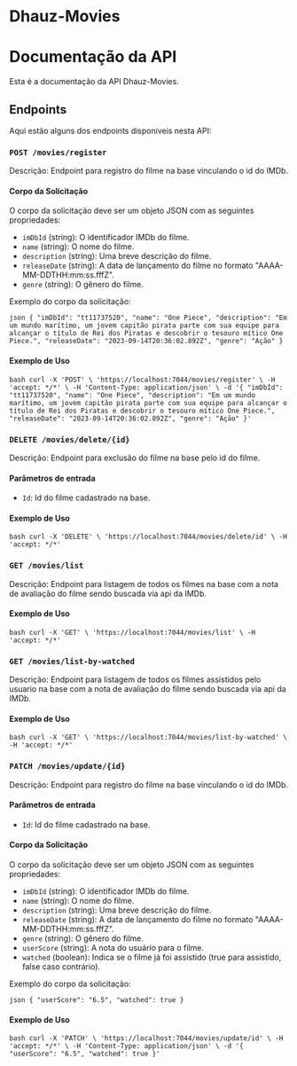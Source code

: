 # Dhauz-Movies

# Documentação da API

Esta é a documentação da API Dhauz-Movies.

## Endpoints

Aqui estão alguns dos endpoints disponíveis nesta API:

### `POST /movies/register`

Descrição: Endpoint para registro do filme na base vinculando o id do IMDb.

#### Corpo da Solicitação

O corpo da solicitação deve ser um objeto JSON com as seguintes propriedades:

- `imDbId` (string): O identificador IMDb do filme.
- `name` (string): O nome do filme.
- `description` (string): Uma breve descrição do filme.
- `releaseDate` (string): A data de lançamento do filme no formato "AAAA-MM-DDTHH:mm:ss.fffZ".
- `genre` (string): O gênero do filme.

Exemplo do corpo da solicitação:

`json
{
    "imDbId": "tt11737520",
    "name": "One Piece",
    "description": "Em um mundo marítimo, um jovem capitão pirata parte com sua equipe para alcançar o título de Rei dos Piratas e descobrir o tesouro mítico One Piece.",
    "releaseDate": "2023-09-14T20:36:02.892Z",
    "genre": "Ação"
}`

#### Exemplo de Uso

`bash
curl -X 'POST' \
  'https://localhost:7044/movies/register' \
  -H 'accept: */*' \
  -H 'Content-Type: application/json' \
  -d '{
    "imDbId": "tt11737520",
    "name": "One Piece",
    "description": "Em um mundo marítimo, um jovem capitão pirata parte com sua equipe para alcançar o título de Rei dos Piratas e descobrir o tesouro mítico One Piece.",
    "releaseDate": "2023-09-14T20:36:02.892Z",
    "genre": "Ação"
}'`

### `DELETE /movies/delete/{id}`

Descrição: Endpoint para exclusão do filme na base pelo id do filme.

#### Parâmetros de entrada

- `Id`: Id do filme cadastrado na base.

#### Exemplo de Uso

`bash
curl -X 'DELETE' \
  'https://localhost:7044/movies/delete/id' \
  -H 'accept: */*'`
  
### `GET /movies/list`

Descrição: Endpoint para listagem de todos os filmes na base com a nota de avaliação do filme sendo buscada via api da IMDb.

#### Exemplo de Uso

`bash
curl -X 'GET' \
  'https://localhost:7044/movies/list' \
  -H 'accept: */*'`

### `GET /movies/list-by-watched`

Descrição: Endpoint para listagem de todos os filmes assistidos pelo usuario na base com a nota de avaliação do filme sendo buscada via api da IMDb.
  
#### Exemplo de Uso

`bash
curl -X 'GET' \
  'https://localhost:7044/movies/list-by-watched' \
  -H 'accept: */*'`
  
### `PATCH /movies/update/{id}`

Descrição: Endpoint para registro do filme na base vinculando o id do IMDb.

#### Parâmetros de entrada

- `Id`: Id do filme cadastrado na base.

#### Corpo da Solicitação

O corpo da solicitação deve ser um objeto JSON com as seguintes propriedades:

- `imDbId` (string): O identificador IMDb do filme.
- `name` (string): O nome do filme.
- `description` (string): Uma breve descrição do filme.
- `releaseDate` (string): A data de lançamento do filme no formato "AAAA-MM-DDTHH:mm:ss.fffZ".
- `genre` (string): O gênero do filme.
- `userScore` (string): A nota do usuário para o filme.
- `watched` (boolean): Indica se o filme já foi assistido (true para assistido, false caso contrário).

Exemplo do corpo da solicitação:

`json
{
	"userScore": "6.5",
	"watched": true
}`

#### Exemplo de Uso

`bash
curl -X 'PATCH' \
  'https://localhost:7044/movies/update/id' \
  -H 'accept: */*' \
  -H 'Content-Type: application/json' \
  -d '{
	"userScore": "6.5",
	"watched": true
}'`